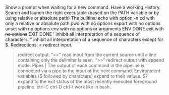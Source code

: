 Show a prompt when waiting for a new command. 
Have a working History.
Search and launch the right executable (based on the PATH variable or by using relative or absolute path)
The builtins:
echo with option -n
cd with only a relative or absolute path
pwd with no options
export with no options
unset with no options
~~env with no options or arguments~~ ENV DONE
~~exit with no options~~ EXIT DONE
’ inhibit all interpretation of a sequence of characters.
" inhibit all interpretation of a sequence of characters except for $.
Redirections:
< redirect input.
> redirect output.
“<<” read input from the current source until a line containing only the delimiter is seen.
“>>” redirect output with append mode.
Pipes | The output of each command in the pipeline is connected via a pipe to the input of the next command.
Environment variables ($ followed by characters) expand to their values.
$? expand to the exit status of the most recently executed foreground pipeline.
ctrl-C ctrl-D ctrl-\ work like in bash.
